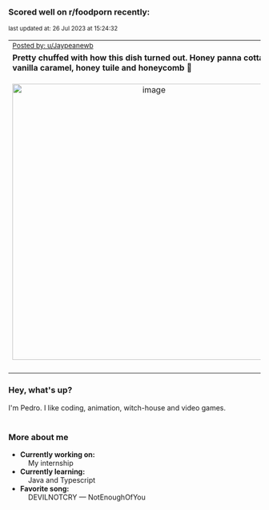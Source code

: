 ### Scored well on r/foodporn recently:

<p align="left"><sub>last updated at: 26 Jul 2023 at 15:24:32</sub></p>

|   |
| --- |
| <sub>[Posted by: u/Jaypeanewb][source]</sub> |
| **Pretty chuffed with how this dish turned out. Honey panna cotta, pear vanilla caramel, honey tuile and honeycomb 🤤** | 
|<p align="center"> <img alt="image" src="https://i.redd.it/xouv851p4wdb1.jpg" width="550" /> </p>|
|   |

### Hey, what's up?

I'm Pedro. I like coding, animation, witch-house and video games.<br><br>

### More about me
- **Currently working on:**  
&nbsp;&nbsp;&nbsp;&nbsp;My internship
- **Currently learning:**  
&nbsp;&nbsp;&nbsp;&nbsp;Java and Typescript
- **Favorite song:**  
&nbsp;&nbsp;&nbsp;&nbsp;DEVILNOTCRY — NotEnoughOfYou<br><br>

  



  
  
  
[linkedin]: https://linkedin.com/in/pedro-h-r-gomes-8a487b14a/
[gmail]: mailto:pilique11@gmail.com
[source]: https://reddit.com/r/FoodPorn/comments/1586tu7/pretty_chuffed_with_how_this_dish_turned_out/
[redditAPI]: https://www.reddit.com/dev/api/